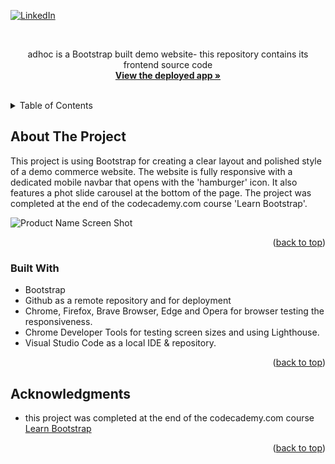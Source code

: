 
<a name="readme-top"></a>

[![LinkedIn][linkedin-shield]][linkedin-url]



<!-- PROJECT LOGO -->
<br />
<div align="center">


  <p>
    adhoc is a Bootstrap built demo website- this repository contains its frontend source code 
    <br />
    <a href="https://spatulatom.github.io/bootstrap-demo-website/"><strong>View the deployed app »</strong></a>
    <br />
    <br />
   
  </p>
</div>



<!-- TABLE OF CONTENTS -->
<details>
  <summary>Table of Contents</summary>
  <ol>
    <li><a href="#about-the-project">About The Project</a></li>
    <li><a href="#built-with">Built With</a></li>
    <li><a href="#acknowledgments">Acknowledgments</a></li>
  </ol>
</details>



<!-- ABOUT THE PROJECT -->
## About The Project
This project is using Bootstrap for creating a clear layout and polished 
style of a demo commerce website. The website is fully responsive with a 
dedicated mobile navbar that opens with the 'hamburger' icon. It also 
features a phot slide carousel at the bottom of the page. The project was 
completed at the end of the codecademy.com course 'Learn Bootstrap'.


![Product Name Screen Shot](imgs/bootsrap1.png)


<p align="right">(<a href="#readme-top">back to top</a>)</p>



### Built With

* Bootstrap
* Github as a remote repository and for deployment
* Chrome, Firefox, Brave Browser, Edge and Opera for browser testing the responsiveness.
* Chrome Developer Tools for testing screen sizes and using Lighthouse.
* Visual Studio Code as a local IDE & repository.


<p align="right">(<a href="#readme-top">back to top</a>)</p>


<!-- ACKNOWLEDGMENTS -->
## Acknowledgments


* this project was completed at the end of the codecademy.com course <a href="https://www.codecademy.com/learn/learn-bootstrap">Learn Bootstrap</a>


<p align="right">(<a href="#readme-top">back to top</a>)</p>



<!-- MARKDOWN LINKS & IMAGES -->

[linkedin-shield]: https://img.shields.io/badge/-LinkedIn-black.svg?style=for-the-badge&logo=linkedin&colorB=555
[linkedin-url]: https://www.linkedin.com/in/tomasz-s-069249244/
[product-screenshot]: images/screenshot.png
[Next.js]: https://img.shields.io/badge/next.js-000000?style=for-the-badge&logo=nextdotjs&logoColor=white
[Next-url]: https://nextjs.org/
[React.js]: https://img.shields.io/badge/React-20232A?style=for-the-badge&logo=react&logoColor=61DAFB
[React-url]: https://reactjs.org/
[Vue.js]: https://img.shields.io/badge/Vue.js-35495E?style=for-the-badge&logo=vuedotjs&logoColor=4FC08D
[Vue-url]: https://vuejs.org/
[Angular.io]: https://img.shields.io/badge/Angular-DD0031?style=for-the-badge&logo=angular&logoColor=white
[Angular-url]: https://angular.io/
[Svelte.dev]: https://img.shields.io/badge/Svelte-4A4A55?style=for-the-badge&logo=svelte&logoColor=FF3E00
[Svelte-url]: https://svelte.dev/
[Laravel.com]: https://img.shields.io/badge/Laravel-FF2D20?style=for-the-badge&logo=laravel&logoColor=white
[Laravel-url]: https://laravel.com
[Bootstrap.com]: https://img.shields.io/badge/Bootstrap-563D7C?style=for-the-badge&logo=bootstrap&logoColor=white
[Bootstrap-url]: https://getbootstrap.com
[JQuery.com]: https://img.shields.io/badge/jQuery-0769AD?style=for-the-badge&logo=jquery&logoColor=white
[JQuery-url]: https://jquery.com 
